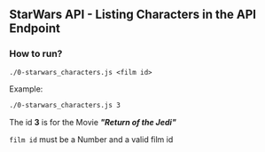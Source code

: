 ## StarWars API - Listing Characters in the API Endpoint

### How to run?

```cmd(shell)
./0-starwars_characters.js <film id>
```

Example:

```cmd
./0-starwars_characters.js 3
```
The id **3** is for the Movie ***"Return of the Jedi"***

`film id` must be a Number and a valid film id
